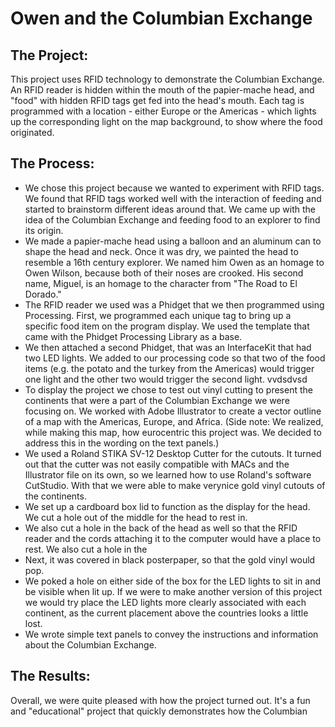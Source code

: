 # Owen and the Columbian Exchange

## The Project: 
This project uses RFID technology to demonstrate the Columbian Exchange. An RFID reader is hidden within the mouth of the papier-mache head, and "food" with hidden RFID tags get fed into the head's mouth. Each tag is programmed with a location - either Europe or the Americas - which lights up the corresponding light on the map background, to show where the food originated. 

## The Process: 
- We chose this project because we wanted to experiment with RFID tags. We found that RFID tags worked well with the interaction of feeding and started to brainstorm different ideas around that. We came up with the idea of the Columbian Exchange and feeding food to an explorer to find its origin. 
- We made a papier-mache head using a balloon and an aluminum can to shape the head and neck. Once it was dry, we painted the head to resemble a 16th century explorer. We named him Owen as an homage to Owen Wilson, because both of their noses are crooked. His second name, Miguel, is an homage to the character from "The Road to El Dorado." 
- The RFID reader we used was a Phidget that we then programmed using Processing. First, we programmed each unique tag to bring up a specific food item on the program display. We used the template that came with the Phidget Processing Library as a base. 
- We then attached a second Phidget, that was an InterfaceKit that had two LED lights. We added to our processing code so that two of the food items (e.g. the potato and the turkey from the Americas) would trigger one light and the other two would trigger the second light. vvdsdvsd
- To display the project we chose to test out vinyl cutting to present the continents that were a part of the Columbian Exchange we were focusing on. We worked with Adobe Illustrator to create a vector outline of a map with the Americas, Europe, and Africa. (Side note: We realized, while making this map, how eurocentric this project was. We decided to address this in the wording on the text panels.) 
- We used a Roland STIKA SV-12 Desktop Cutter for the cutouts. It turned out that the cutter was not easily compatible with MACs and the Illustrator file on its own, so we learned how to use Roland's software CutStudio. With that we were able to make verynice gold vinyl cutouts of the continents. 
- We set up a cardboard box lid to function as the display for the head. We cut a hole out of the middle for the head to rest in. 
- We also cut a hole in the back of the head as well so that the RFID reader and the cords attaching it to the computer would have a place to rest. We also cut a hole in the 
- Next, it was covered in black posterpaper, so that the gold vinyl would pop. 
- We poked a hole on either side of the box for the LED lights to sit in and be visible when lit up. If we were to make another version of this project we would try place the LED lights more clearly associated with each continent, as the current placement above the countries looks a little lost.
- We wrote simple text panels to convey the instructions and information about the Columbian Exchange. 

## The Results:
Overall, we were quite pleased with how the project turned out. It's a fun and "educational" project that quickly demonstrates how the Columbian 
